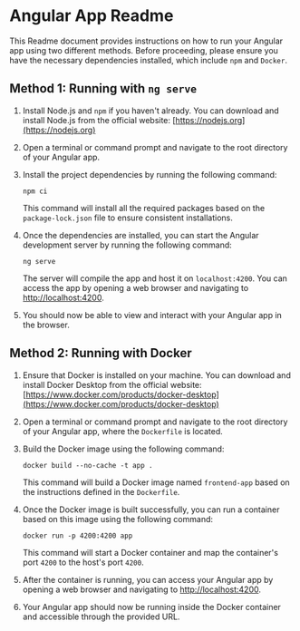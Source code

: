 # Angular App Readme

This Readme document provides instructions on how to run your Angular app using two different methods. Before proceeding, please ensure you have the necessary dependencies installed, which include `npm` and `Docker`.

## Method 1: Running with `ng serve`

1. Install Node.js and `npm` if you haven't already. You can download and install Node.js from the official website: [https://nodejs.org](https://nodejs.org)

2. Open a terminal or command prompt and navigate to the root directory of your Angular app.

3. Install the project dependencies by running the following command:
   ```
   npm ci
   ```

   This command will install all the required packages based on the `package-lock.json` file to ensure consistent installations.

4. Once the dependencies are installed, you can start the Angular development server by running the following command:
   ```
   ng serve
   ```

   The server will compile the app and host it on `localhost:4200`. You can access the app by opening a web browser and navigating to [http://localhost:4200](http://localhost:4200).

5. You should now be able to view and interact with your Angular app in the browser.

## Method 2: Running with Docker


1. Ensure that Docker is installed on your machine. You can download and install Docker Desktop from the official website: [https://www.docker.com/products/docker-desktop](https://www.docker.com/products/docker-desktop)

2. Open a terminal or command prompt and navigate to the root directory of your Angular app, where the `Dockerfile` is located.

3. Build the Docker image using the following command:
   ```
   docker build --no-cache -t app .
   ```

   This command will build a Docker image named `frontend-app` based on the instructions defined in the `Dockerfile`.

4. Once the Docker image is built successfully, you can run a container based on this image using the following command:
   ```
   docker run -p 4200:4200 app
   ```

   This command will start a Docker container and map the container's port `4200` to the host's port `4200`.

5. After the container is running, you can access your Angular app by opening a web browser and navigating to [http://localhost:4200](http://localhost:4200).

6. Your Angular app should now be running inside the Docker container and accessible through the provided URL.

